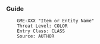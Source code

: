 ### Guide
```
	GME-XXX "Item or Entity Name"
	Threat Level: COLOR
	Entry Class: CLASS
	Source: AUTHOR
	

```